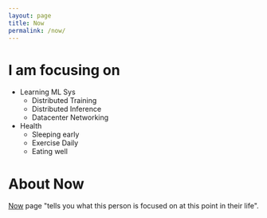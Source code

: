 ```yaml
---
layout: page
title: Now
permalink: /now/
---
```


# I am focusing on
- Learning ML Sys
  - Distributed Training
  - Distributed Inference
  - Datacenter Networking
- Health
  - Sleeping early
  - Exercise Daily
  - Eating well

# About Now
[Now](https://nownownow.com/about) page "tells you what this person is focused on at this point in their life".